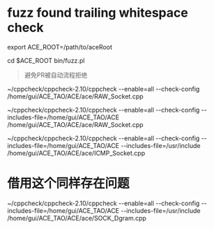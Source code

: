 # fuzz found trailing whitespace check
export ACE_ROOT=/path/to/aceRoot

cd $ACE_ROOT
bin/fuzz.pl

> 避免PR被自动流程拒绝


~/cppcheck/cppcheck-2.10/cppcheck --enable=all --check-config /home/gui/ACE_TAO/ACE/ace/RAW_Socket.cpp

~/cppcheck/cppcheck-2.10/cppcheck --enable=all --check-config --includes-file=/home/gui/ACE_TAO/ACE /home/gui/ACE_TAO/ACE/ace/RAW_Socket.cpp

 ~/cppcheck/cppcheck-2.10/cppcheck --enable=all --check-config --includes-file=/home/gui/ACE_TAO/ACE   --includes-file=/usr/include  /home/gui/ACE_TAO/ACE/ace/ICMP_Socket.cpp

# 借用这个同样存在问题
  ~/cppcheck/cppcheck-2.10/cppcheck --enable=all --check-config --includes-file=/home/gui/ACE_TAO/ACE   --includes-file=/usr/include  /home/gui/ACE_TAO/ACE/ace/SOCK_Dgram.cpp